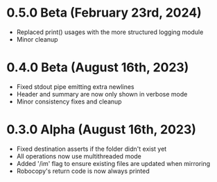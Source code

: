 # 0.5.0 Beta (February 23rd, 2024)

- Replaced print() usages with the more structured logging module
- Minor cleanup

# 0.4.0 Beta (August 16th, 2023)

- Fixed stdout pipe emitting extra newlines
- Header and summary are now only shown in verbose mode
- Minor consistency fixes and cleanup

# 0.3.0 Alpha (August 16th, 2023)

- Fixed destination asserts if the folder didn't exist yet
- All operations now use multithreaded mode
- Added '/im' flag to ensure existing files are updated when mirroring
- Robocopy's return code is now always printed
